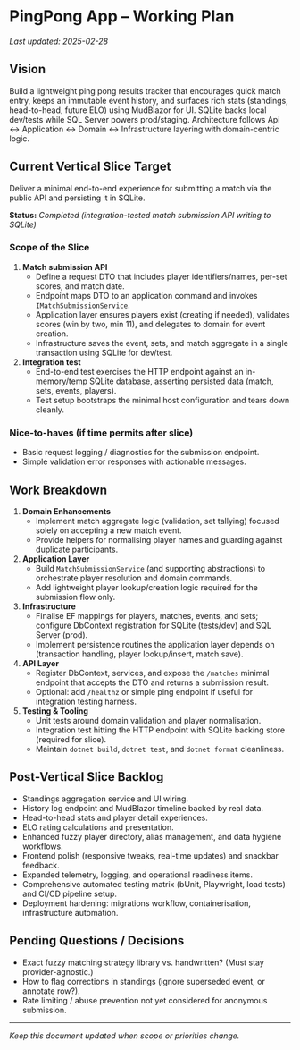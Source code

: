 # PingPong App – Working Plan

_Last updated: 2025-02-28_

## Vision
Build a lightweight ping pong results tracker that encourages quick match entry, keeps an immutable event history, and surfaces rich stats (standings, head-to-head, future ELO) using MudBlazor for UI. SQLite backs local dev/tests while SQL Server powers prod/staging. Architecture follows Api ↔ Application ↔ Domain ↔ Infrastructure layering with domain-centric logic.

## Current Vertical Slice Target
Deliver a minimal end-to-end experience for submitting a match via the public API and persisting it in SQLite.

**Status:** _Completed (integration-tested match submission API writing to SQLite)_

### Scope of the Slice
1. **Match submission API**
   - Define a request DTO that includes player identifiers/names, per-set scores, and match date.
   - Endpoint maps DTO to an application command and invokes `IMatchSubmissionService`.
   - Application layer ensures players exist (creating if needed), validates scores (win by two, min 11), and delegates to domain for event creation.
   - Infrastructure saves the event, sets, and match aggregate in a single transaction using SQLite for dev/test.
2. **Integration test**
   - End-to-end test exercises the HTTP endpoint against an in-memory/temp SQLite database, asserting persisted data (match, sets, events, players).
   - Test setup bootstraps the minimal host configuration and tears down cleanly.

### Nice-to-haves (if time permits after slice)
- Basic request logging / diagnostics for the submission endpoint.
- Simple validation error responses with actionable messages.

## Work Breakdown
1. **Domain Enhancements**
   - Implement match aggregate logic (validation, set tallying) focused solely on accepting a new match event.
   - Provide helpers for normalising player names and guarding against duplicate participants.
2. **Application Layer**
   - Build `MatchSubmissionService` (and supporting abstractions) to orchestrate player resolution and domain commands.
   - Add lightweight player lookup/creation logic required for the submission flow only.
3. **Infrastructure**
   - Finalise EF mappings for players, matches, events, and sets; configure DbContext registration for SQLite (tests/dev) and SQL Server (prod).
   - Implement persistence routines the application layer depends on (transaction handling, player lookup/insert, match save).
4. **API Layer**
   - Register DbContext, services, and expose the `/matches` minimal endpoint that accepts the DTO and returns a submission result.
   - Optional: add `/healthz` or simple ping endpoint if useful for integration testing harness.
5. **Testing & Tooling**
   - Unit tests around domain validation and player normalisation.
   - Integration test hitting the HTTP endpoint with SQLite backing store (required for slice).
   - Maintain `dotnet build`, `dotnet test`, and `dotnet format` cleanliness.

## Post-Vertical Slice Backlog
- Standings aggregation service and UI wiring.
- History log endpoint and MudBlazor timeline backed by real data.
- Head-to-head stats and player detail experiences.
- ELO rating calculations and presentation.
- Enhanced fuzzy player directory, alias management, and data hygiene workflows.
- Frontend polish (responsive tweaks, real-time updates) and snackbar feedback.
- Expanded telemetry, logging, and operational readiness items.
- Comprehensive automated testing matrix (bUnit, Playwright, load tests) and CI/CD pipeline setup.
- Deployment hardening: migrations workflow, containerisation, infrastructure automation.

## Pending Questions / Decisions
- Exact fuzzy matching strategy library vs. handwritten? (Must stay provider-agnostic.)
- How to flag corrections in standings (ignore superseded event, or annotate row?).
- Rate limiting / abuse prevention not yet considered for anonymous submission.

---
_Keep this document updated when scope or priorities change._
